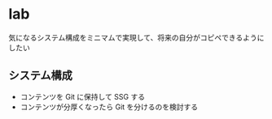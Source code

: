 # lab

気になるシステム構成をミニマムで実現して、将来の自分がコピペできるようにしたい

## システム構成
- コンテンツを Git に保持して SSG する
- コンテンツが分厚くなったら Git を分けるのを検討する
